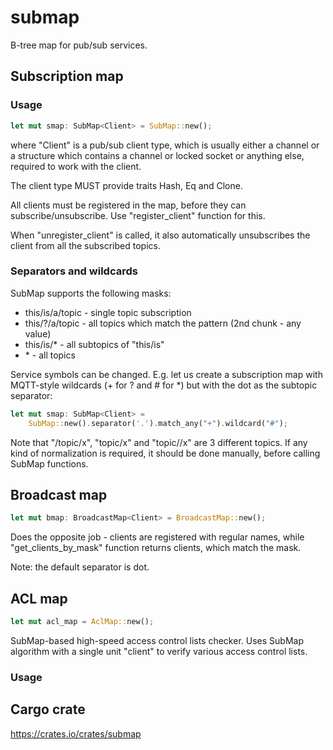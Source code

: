 # submap

B-tree map for pub/sub services.

## Subscription map

### Usage

```rust
let mut smap: SubMap<Client> = SubMap::new();
```

where "Client" is a pub/sub client type, which is usually either a channel or a
structure which contains a channel or locked socket or anything else, required
to work with the client.

The client type MUST provide traits Hash, Eq and Clone.

All clients must be registered in the map, before they can
subscribe/unsubscribe. Use "register\_client" function for this.

When "unregister\_client" is called, it also automatically unsubscribes the
client from all the subscribed topics.

### Separators and wildcards

SubMap supports the following masks:

* this/is/a/topic - single topic subscription
* this/?/a/topic - all topics which match the pattern (2nd chunk - any value)
* this/is/\* - all subtopics of "this/is"
* \* - all topics

Service symbols can be changed. E.g. let us create a subscription map with
MQTT-style wildcards (+ for ? and # for \*) but with the dot as the subtopic
separator:

```rust
let mut smap: SubMap<Client> =
    SubMap::new().separator('.').match_any("+").wildcard("#");
```

Note that "/topic/x", "topic/x" and "topic//x" are 3 different topics. If
any kind of normalization is required, it should be done manually, before
calling SubMap functions.

## Broadcast map

```rust
let mut bmap: BroadcastMap<Client> = BroadcastMap::new();
```

Does the opposite job - clients are registered with regular names, while
"get\_clients\_by\_mask" function returns clients, which match the mask.

Note: the default separator is dot.

## ACL map

```rust
let mut acl_map = AclMap::new();
```

SubMap-based high-speed access control lists checker. Uses SubMap algorithm
with a single unit "client" to verify various access control lists.

### Usage


## Cargo crate

<https://crates.io/crates/submap>
